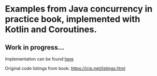 # Examples from Java concurrency in practice book, implemented with Kotlin and Coroutines.

## Work in progress...

Implementation can be found [here](https://github.com/sushantchoudhary/jcp-in-kotlin/tree/main/app/src/main/java/com/appdev/schoudhary/jcpInKotlin/)

Original code listings from book: https://jcip.net/listings.html
